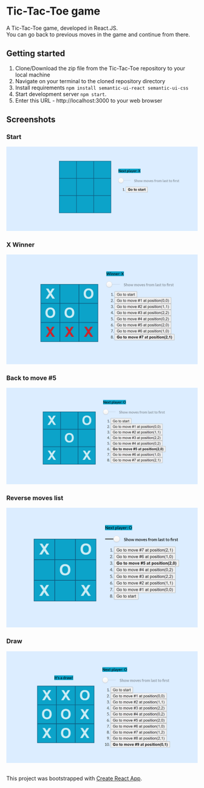 # Tic-Tac-Toe game
A Tic-Tac-Toe game, developed in React.JS.\
You can go back to previous moves in the game and continue from there.

## Getting started

1. Clone/Download the zip file from the Tic-Tac-Toe repository to your local machine
2. Navigate on your terminal to the cloned repository directory
3. Install requirements `npm install semantic-ui-react semantic-ui-css`
4. Start development server `npm start`.
5. Enter this URL - http://localhost:3000 to your web browser

## Screenshots

### Start
![Start](https://raw.githubusercontent.com/noywolfson/Tic-Tac-Toe/master/src/Images/Start.png)

### X Winner
![X-Winnwe](https://raw.githubusercontent.com/noywolfson/Tic-Tac-Toe/master/src/Images/X-Winner.png)

### Back to move #5
![Back two moves before winning](https://raw.githubusercontent.com/noywolfson/Tic-Tac-Toe/master/src/Images/go-back-two-moves-before-winning.png)

### Reverse moves list
![Reverse moves list](https://raw.githubusercontent.com/noywolfson/Tic-Tac-Toe/master/src/Images/reverse-moves-list_2.png)

### Draw
![It's a draw!](https://raw.githubusercontent.com/noywolfson/Tic-Tac-Toe/master/src/Images/draw.png)


##   
This project was bootstrapped with [Create React App](https://github.com/facebook/create-react-app).
